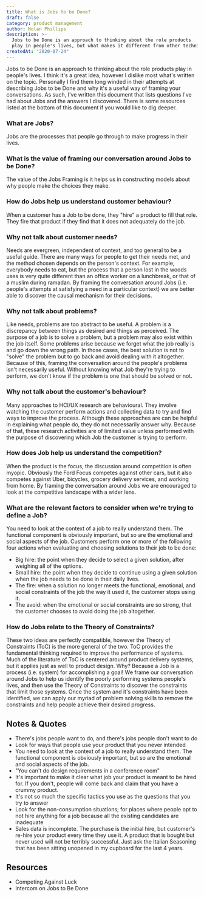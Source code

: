 ```yaml
---
title: What is Jobs to be Done?
draft: false
category: product management
author: Nolan Phillips
description: >-
  Jobs to be Done is an approach to thinking about the role products
  play in people's lives, but what makes it different from other techniques?
createdAt: "2020-07-24"
---
```


Jobs to be Done is an approach to thinking about the role products play in people's lives. I think it's a great idea, however I dislike most what's written on the topic. Personally I find them long winded in their attempts at describing Jobs to be Done and why it's a useful way of framing your conversations. As such, I've written this document that lists questions I've had about Jobs and the answers I discovered. There is some resources listed at the bottom of this document if you would like to dig deeper.

### What are Jobs?

Jobs are the processes that people go through to make progress in their lives.

### What is the value of framing our conversation around Jobs to be Done?

The value of the Jobs Framing is it helps us in constructing models about why people make the choices they make.

### How do Jobs help us understand customer behaviour?

When a customer has a Job to be done, they "hire" a product to fill that role. They fire that product if they find that it does not adequately do the job.

### Why not talk about customer needs?

Needs are evergreen, independent of context, and too general to be a useful guide. There are many ways for people to get their needs met, and the method chosen depends on the person's context. For example, everybody needs to eat, but the process that a person lost in the woods uses is very quite different than an office worker on a lunchbreak, or that of a muslim during ramadan. By framing the conversation around Jobs (i.e. people's attempts at satisfying a need in a particular context) we are better able to discover the causal mechanism for their decisions.

### Why not talk about problems?

Like needs, problems are too abstract to be useful. A problem is a discrepancy between things as desired and things as perceived. The purpose of a job is to solve a problem, but a problem may also exist within the job itself. Some problems arise because we forget what the job really is and go down the wrong path. In those cases, the best solution is not to "solve" the problem but to go back and avoid dealing with it altogether. Because of this, framing the conversation around the people's problems isn't necessarily useful. Without knowing what Job they're trying to perform, we don't know if the problem is one that should be solved or not.

### Why not talk about the customer's behaviour?

Many approaches to HCI/UX research are behavioural. They involve watching the customer perform actions and collecting data to try and find ways to improve the process. Although these approaches are can be helpful in explaining what people do, they do not necessarily answer why. Because of that, these research activities are of limited value unless performed with the purpose of discovering which Job the customer is trying to perform.

### How does Job help us understand the competition?

When the product is the focus, the discussion around competition is often myopic. Obviously the Ford Focus competes against other cars, but it also competes against Uber, bicycles, grocery delivery services, and working from home. By framing the conversation around Jobs we are encouraged to look at the competitive landscape with a wider lens.

### What are the relevant factors to consider when we're trying to define a Job?

You need to look at the context of a job to really understand them. The functional component is obviously important, but so are the emotional and social aspects of the job. Customers perform one or more of the following four actions when evaluating and choosing solutions to their job to be done:

- Big hire: the point when they decide to select a given solution, after weighing all of the options.
- Small hire: the point when they decide to continue using a given solution when the job needs to be done in their daily lives.
- The fire: when a solution no longer meets the functional, emotional, and social constraints of the job the way it used it, the customer stops using it.
- The avoid: when the emotional or social constraints are so strong, that the customer chooses to avoid doing the job altogether.

### How do Jobs relate to the Theory of Constraints?

These two ideas are perfectly compatible, however the Theory of Constraints (ToC) is the more general of the two. ToC provides the fundamental thinking required to improve the performance of systems. Much of the literature of ToC is centered around product delivery systems, but it applies just as well to product design. Why? Because a Job is a process (i.e. system) for accomplishing a goal! We frame our conversation around Jobs to help us identify the poorly performing systems people's lives, and then use the Theory of Constraints to discover the constraints that limit those systems. Once the system and it's constraints have been identified, we can apply our myriad of problem solving skills to remove the constraints and help people achieve their desired progress.

## Notes & Quotes

- There's jobs people want to do, and there's jobs people don't want to do
- Look for ways that people use your product that you never intended
- You need to look at the context of a job to really understand them. The functional component is obviously important, but so are the emotional and social aspects of the job.
- "You can't do design requirements in a conference room"
- It's important to make it clear what job your product is meant to be hired for. If you don't, people will come back and claim that you have a crummy product.
- It's not so much the specific tactics you use as the questions that you try to answer
- Look for the non-consumption situations; for places where people opt to not hire anything for a job because all the existing candidates are inadequate
- Sales data is incomplete. The purchase is the initial hire, but customer's re-hire your product every time they use it. A product that is bought but never used will not be terribly successful. Just ask the Italian Seasoning that has been sitting unopened in my cupboard for the last 4 years.

## Resources

- Competing Against Luck
- Intercom on Jobs to Be Done
